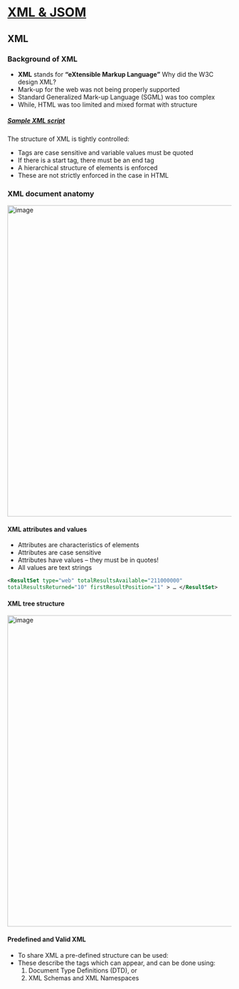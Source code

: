 # [XML & JSOM](https://github.com/Hanif-K-Musaheb/Year-2-CompSci-Notes/blob/main/WAD/wad.md)
## XML
### Background of XML
 - **XML**	stands	for	**“eXtensible	Markup Language”**
Why	did	the	W3C	design	XML?
 - Mark-up	for	the	web	was	not	being	properly supported
 - Standard	Generalized	Mark-up	Language	(SGML)	was	too	complex	
 - While,	HTML	was	too	limited	and	mixed	format	with structure

##### [Sample XML script](https://github.com/Hanif-K-Musaheb/Year-2-CompSci-Notes/blob/main/WAD/sampleXML.xml)

The	structure	of	XML	is	tightly	controlled:

- Tags	are	case	sensitive	and	variable	values	must	be	quoted	
- If	there	is	a	start	tag,	there	must	be	an	end	tag
- A	hierarchical	structure	of	elements	is	enforced	
- These	are	not	strictly	enforced	in	the	case	in	HTML

### XML document anatomy
<img width = "700" alt="image" src="https://github.com/user-attachments/assets/7b636a58-1aed-4e6d-8620-4dcf38a41be7" />

#### XML attributes and values
- Attributes	are	characteristics	of	elements	
- Attributes	are	case	sensitive	
- Attributes	have	values	–	they	must	be	in	quotes!	
- All	values	are	text	strings
```XML
<ResultSet type="web" totalResultsAvailable="211000000"
totalResultsReturned="10" firstResultPosition="1" > … </ResultSet>
```

#### XML tree structure
<img width = "700" alt="image" src="https://github.com/user-attachments/assets/9e21e3f7-ad14-427a-8546-881bb4cf9bec" />


#### Predefined and Valid XML
 - To	share	XML	a	pre-defined	structure	can	be	used:	
 - These	describe	the	tags	which	can	appear,	and	can	be	done	using:	
    1. Document	Type	Definitions	(DTD),	or		
    2. XML	Schemas	and	XML	Namespaces
  
  
